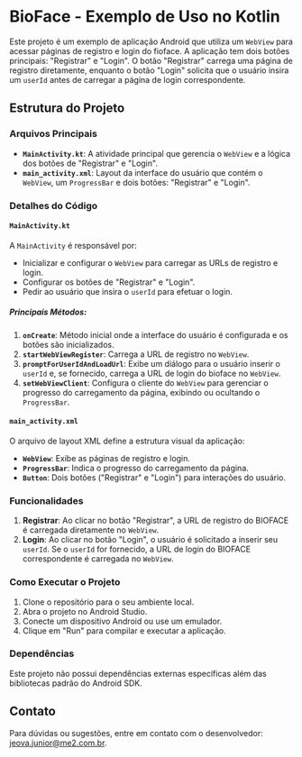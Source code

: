 # BioFace - Exemplo de Uso no Kotlin

Este projeto é um exemplo de aplicação Android que utiliza um `WebView` para acessar páginas de registro e login do fioface. A aplicação tem dois botões principais: "Registrar" e "Login". O botão "Registrar" carrega uma página de registro diretamente, enquanto o botão "Login" solicita que o usuário insira um `userId` antes de carregar a página de login correspondente.

## Estrutura do Projeto

### Arquivos Principais

- **`MainActivity.kt`**: A atividade principal que gerencia o `WebView` e a lógica dos botões de "Registrar" e "Login".
- **`main_activity.xml`**: Layout da interface do usuário que contém o `WebView`, um `ProgressBar` e dois botões: "Registrar" e "Login".

### Detalhes do Código

#### `MainActivity.kt`

A `MainActivity` é responsável por:

- Inicializar e configurar o `WebView` para carregar as URLs de registro e login.
- Configurar os botões de "Registrar" e "Login".
- Pedir ao usuário que insira o `userId` para efetuar o login.

##### Principais Métodos:

1. **`onCreate`**: Método inicial onde a interface do usuário é configurada e os botões são inicializados.
2. **`startWebViewRegister`**: Carrega a URL de registro no `WebView`.
3. **`promptForUserIdAndLoadUrl`**: Exibe um diálogo para o usuário inserir o `userId` e, se fornecido, carrega a URL de login do bioface no `WebView`.
4. **`setWebViewClient`**: Configura o cliente do `WebView` para gerenciar o progresso do carregamento da página, exibindo ou ocultando o `ProgressBar`.

#### `main_activity.xml`

O arquivo de layout XML define a estrutura visual da aplicação:

- **`WebView`**: Exibe as páginas de registro e login.
- **`ProgressBar`**: Indica o progresso do carregamento da página.
- **`Button`**: Dois botões ("Registrar" e "Login") para interações do usuário.

### Funcionalidades

1. **Registrar**: Ao clicar no botão "Registrar", a URL de registro do BIOFACE é carregada diretamente no `WebView`.
2. **Login**: Ao clicar no botão "Login", o usuário é solicitado a inserir seu `userId`. Se o `userId` for fornecido, a URL de login do BIOFACE correspondente é carregada no `WebView`.

### Como Executar o Projeto

1. Clone o repositório para o seu ambiente local.
2. Abra o projeto no Android Studio.
3. Conecte um dispositivo Android ou use um emulador.
4. Clique em "Run" para compilar e executar a aplicação.


### Dependências

Este projeto não possui dependências externas específicas além das bibliotecas padrão do Android SDK.


## Contato

Para dúvidas ou sugestões, entre em contato com o desenvolvedor: [jeova.junior@me2.com.br](mailto:jeova.junior@me2.com.br).
